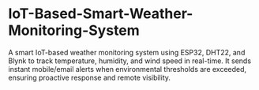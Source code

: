 # IoT-Based-Smart-Weather-Monitoring-System
A smart IoT-based weather monitoring system using ESP32, DHT22, and Blynk to track temperature, humidity, and wind speed in real-time.   It sends instant mobile/email alerts when environmental thresholds are exceeded, ensuring proactive response and remote visibility.
